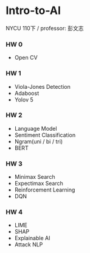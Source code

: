 # Intro-to-AI
NYCU 110下 / professor: 彭文志

### HW 0
- Open CV

### HW 1
- Viola-Jones Detection
- Adaboost
- Yolov 5

### HW 2
- Language Model
- Sentiment Classification
- Ngram(uni / bi / tri)
- BERT

### HW 3
- Minimax Search
- Expectimax Search
- Reinforcement Learning
- DQN

### HW 4
- LIME
- SHAP
- Explainable AI
- Attack NLP


